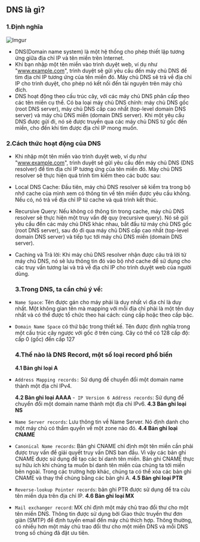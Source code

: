  ## DNS là gì?
 ### 1.Định nghĩa
 ![Imgur](https://i.imgur.com/R3rWbzH.png)
 - DNS(Domain name system) là một hệ thống cho phép thiết lập tương ứng giữa địa chỉ IP và tên miền trên Internet.
 - Khi bạn nhập một tên miền vào trình duyệt web, ví dụ như "www.example.com", trình duyệt sẽ gửi yêu cầu đến máy chủ DNS để tìm địa chỉ IP tương ứng của tên miền đó. Máy chủ DNS sẽ trả về địa chỉ IP cho trình duyệt, cho phép nó kết nối đến tài nguyên trên máy chủ đích.
 - DNS hoạt động theo cấu trúc cây, với các máy chủ DNS phân cấp theo các tên miền cụ thể. Có ba loại máy chủ DNS chính: máy chủ DNS gốc (root DNS server), máy chủ DNS cấp cao nhất (top-level domain DNS server) và máy chủ DNS miền (domain DNS server). Khi một yêu cầu DNS được gửi đi, nó sẽ được truyền qua các máy chủ DNS từ gốc đến miền, cho đến khi tìm được địa chỉ IP mong muốn.
  ### 2.Cách thức hoạt động của DNS
- Khi nhập một tên miền vào trình duyệt web, ví dụ như "www.example.com", trình duyệt sẽ gửi yêu cầu đến máy chủ DNS (DNS resolver) để tìm địa chỉ IP tương ứng của tên miền đó. Máy chủ DNS resolver sẽ thực hiện quá trình tìm kiếm theo các bước sau:

- Local DNS Cache: Đầu tiên, máy chủ DNS resolver sẽ kiểm tra trong bộ nhớ cache của mình xem có thông tin về tên miền được yêu cầu không. Nếu có, nó trả về địa chỉ IP từ cache và quá trình kết thúc.

- Recursive Query: Nếu không có thông tin trong cache, máy chủ DNS resolver sẽ thực hiện một truy vấn đệ quy (recursive query). Nó sẽ gửi yêu cầu đến các máy chủ DNS khác nhau, bắt đầu từ máy chủ DNS gốc (root DNS server), sau đó đi qua máy chủ DNS cấp cao nhất (top-level domain DNS server) và tiếp tục tới máy chủ DNS miền (domain DNS server).

- Caching và Trả lời: Khi máy chủ DNS resolver nhận được câu trả lời từ máy chủ DNS, nó sẽ lưu thông tin đó vào bộ nhớ cache để sử dụng cho các truy vấn tương lai và trả về địa chỉ IP cho trình duyệt web của người dùng.

  ### 3.Trong DNS, ta cần chú ý về:

- `Name Space`: Tên được gán cho máy phải là duy nhất vì địa chỉ là duy nhất. Một không gian tên mà mapping với mỗi địa chỉ phải là một tên duy nhất và có thể được tổ chức theo hai cách: cùng cấp hoặc theo cấp bậc.
- `Domain Name Space` có thứ bậc trong thiết kế. Tên được định nghĩa trong một cấu trúc cây ngược với gốc ở trên cùng. Cây có thể có 128 cấp độ: cấp 0 (gốc) đến cấp 127

  ### 4.Thế nào là DNS Record, một số loại record phổ biến
  **4.1 Bản ghi loại A**
- `Address Mapping records:` Sử dụng để chuyển đổi một domain name thành một địa chỉ IPv4.

  **4.2 Bản ghi loại AAAA**
-` IP Version 6 Address records`: Sử dụng để chuyển đổi một domain name thành một địa chỉ IPv6.
  **4.3 Bản ghi loại NS**
- `Name Server records`: Lưu thông tin về Name Server. Nó định danh cho một máy chủ có thẩm quyền về một zone nào đó.
**4.4 Bản ghi loại CNAME**
- `Canonical Name records`: Bản ghi CNAME chỉ định một tên miền cần phải được truy vấn để giải quyết truy vấn DNS ban đầu. Vì vậy các bản ghi CNAME được sử dụng để tạo các bí danh tên miền. Bản ghi CNAME thực sự hữu ích khi chúng ta muốn bí danh tên miền của chúng ta tới miền bên ngoài. Trong các trường hợp khác, chúng ta có thể xóa các bản ghi CNAME và thay thế chúng bằng các bản ghi A.
**4.5 Bản ghi loại PTR**
- `Reverse-lookup Pointer records`: bản ghi PTR được sử dụng để tra cứu tên miền dựa trên địa chỉ IP.
 **4.6 Bản ghi loại MX**
- `Mail exchanger record`: MX chỉ định một máy chủ trao đổi thư cho một tên miền DNS. Thông tin được sử dụng bởi Giao thức truyền thư đơn giản (SMTP) để định tuyến email đến máy chủ thích hợp. Thông thường, có nhiều hơn một máy chủ trao đổi thư cho một miền DNS và mỗi DNS trong số chúng đã đặt ưu tiên.

